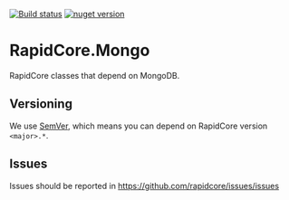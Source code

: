 [![Build status](https://ci.appveyor.com/api/projects/status/bbbp2vpe1xeol2er/branch/master?svg=true)](https://ci.appveyor.com/project/nover/rapidcore-mongo/branch/master)
[![nuget version][nuget-image]][nuget-url]

# RapidCore.Mongo

RapidCore classes that depend on MongoDB.

## Versioning

We use [SemVer](http://semver.org/), which means you can depend on RapidCore version `<major>.*`.

## Issues

Issues should be reported in https://github.com/rapidcore/issues/issues

[nuget-image]: https://img.shields.io/nuget/v/RapidCore.Mongo.svg
[nuget-url]: https://www.nuget.org/packages/RapidCore.Mongo

